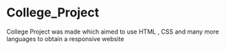# College_Project
College Project was made which aimed to use HTML , CSS  and many more languages to obtain a responsive website
